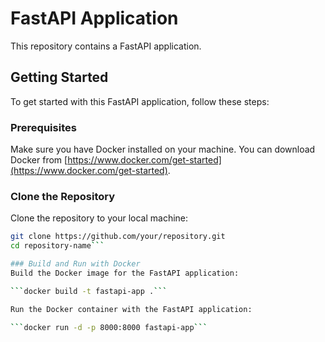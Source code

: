 # FastAPI Application

This repository contains a FastAPI application.

## Getting Started

To get started with this FastAPI application, follow these steps:

### Prerequisites

Make sure you have Docker installed on your machine. You can download Docker from [https://www.docker.com/get-started](https://www.docker.com/get-started).

### Clone the Repository

Clone the repository to your local machine:

```bash
git clone https://github.com/your/repository.git
cd repository-name```

### Build and Run with Docker
Build the Docker image for the FastAPI application:

```docker build -t fastapi-app .```

Run the Docker container with the FastAPI application:

```docker run -d -p 8000:8000 fastapi-app```


